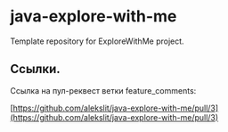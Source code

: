 # java-explore-with-me
Template repository for ExploreWithMe project.

## Ссылки.

Ссылка на пул-реквест ветки feature_comments:

[https://github.com/alekslit/java-explore-with-me/pull/3](https://github.com/alekslit/java-explore-with-me/pull/3)
